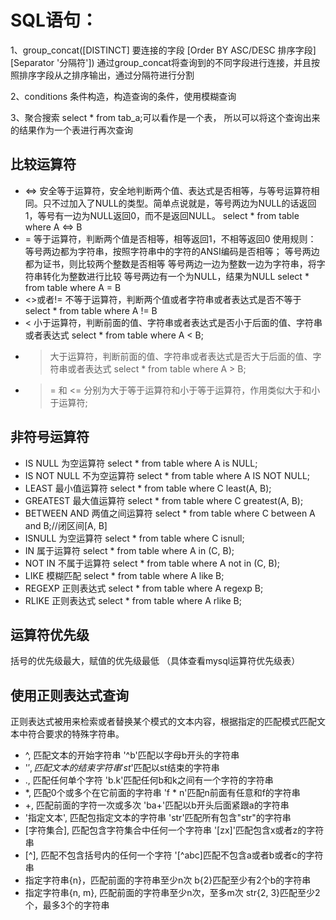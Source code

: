 # SQL语句：

1、group_concat([DISTINCT] 要连接的字段 [Order BY ASC/DESC 排序字段] [Separator '分隔符'])
通过group_concat将查询到的不同字段进行连接，并且按照排序字段从之排序输出，通过分隔符进行分割

2、conditions 条件构造，构造查询的条件，使用模糊查询

3、聚合搜索
select * from tab_a;可以看作是一个表， 所以可以将这个查询出来的结果作为一个表进行再次查询

## 比较运算符
* <=>    安全等于运算符，安全地判断两个值、表达式是否相等，与等号运算符相同。只不过加入了NULL的类型。简单点说就是，等号两边为NULL的话返回1，等号有一边为NULL返回0，而不是返回NULL。
 select * from table where A <=> B
* =      等于运算符，判断两个值是否相等，相等返回1，不相等返回0
使用规则：
等号两边都为字符串，按照字符串中的字符的ANSI编码是否相等；
等号两边都为证书，则比较两个整数是否相等
等号两边一边为整数一边为字符串，将字符串转化为整数进行比较
等号两边有一个为NULL，结果为NULL
 select * from table where A = B
* <>或者!=  不等于运算符，判断两个值或者字符串或者表达式是否不等于 select * from table where A != B
* <    小于运算符，判断前面的值、字符串或者表达式是否小于后面的值、字符串或者表达式 select * from table where A < B;
* >    大于运算符，判断前面的值、字符串或者表达式是否大于后面的值、字符串或者表达式     select * from table where A > B;
* >= 和 <=  分别为大于等于运算符和小于等于运算符，作用类似大于和小于运算符;

## 非符号运算符
* IS NULL         为空运算符      select * from table where A is NULL;      
* IS NOT NULL     不为空运算符    select * from table where A IS NOT NULL;
* LEAST           最小值运算符    select * from table where C least(A, B);
* GREATEST        最大值运算符    select * from table where C greatest(A, B);
* BETWEEN AND     两值之间运算符  select * from table where C between A and B;//闭区间[A, B]
* ISNULL          为空运算符      select * from table where C isnull;
* IN              属于运算符      select * from table where A in (C, B);
* NOT IN          不属于运算符    select * from table where A not in (C, B);
* LIKE            模糊匹配        select * from table where A like B;
* REGEXP          正则表达式      select * from table where A regexp B;
* RLIKE           正则表达式      select * from table where A rlike B;

## 运算符优先级
括号的优先级最大，赋值的优先级最低 （具体查看mysql运算符优先级表）

##  使用正则表达式查询
正则表达式被用来检索或者替换某个模式的文本内容，根据指定的匹配模式匹配文本中符合要求的特殊字符串。
*  ^, 匹配文本的开始字符串     '^b'匹配以字母b开头的字符串
*  '$', 匹配文本的结束字符串     'st$'匹配以st结束的字符串
*  ., 匹配任何单个字符         'b.k'匹配任何b和k之间有一个字符的字符串
*  *, 匹配0个或多个在它前面的字符串     'f * n'匹配n前面有任意和f的字符串
*  +, 匹配前面的字符一次或多次  'ba+'匹配以b开头后面紧跟a的字符串
*  '指定文本', 匹配包指定文本的字符串   'str'匹配所有包含"str"的字符串
*  [字符集合], 匹配包含字符集合中任何一个字符串     '[zx]'匹配包含x或者z的字符串
*  [^], 匹配不包含括号内的任何一个字符  '[^abc]匹配不包含a或者b或者c的字符串
*  指定字符串{n}，匹配前面的字符串至少n次   b{2}匹配至少有2个b的字符串
*  指定字符串{n, m}, 匹配前面的字符串至少n次，至多m次   str{2, 3}匹配至少2个，最多3个的字符串